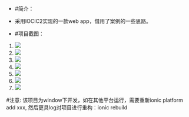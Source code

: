  *  #简介：
*   采用IOCIC2实现的一款web app，借用了案例的一些思路。

*   #项目截图：
1. ![](https://github.com/DaLeiGe/Ionic-shundai/blob/master/readmeimg/1.PNG)
1. ![](https://github.com/DaLeiGe/Ionic-shundai/blob/master/readmeimg/2.PNG)
1. ![](https://github.com/DaLeiGe/Ionic-shundai/blob/master/readmeimg/3.PNG)
1. ![](https://github.com/DaLeiGe/Ionic-shundai/blob/master/readmeimg/4.PNG)
1. ![](https://github.com/DaLeiGe/Ionic-shundai/blob/master/readmeimg/5.PNG)
1. ![](https://github.com/DaLeiGe/Ionic-shundai/blob/master/readmeimg/6.PNG)
1. ![](https://github.com/DaLeiGe/Ionic-shundai/blob/master/readmeimg/7.PNG)

  #注意:
  该项目为window下开发，如在其他平台运行，需要重新ionic platform add  xxx,
  然后更具log对项目进行重构：ionic rebuild
